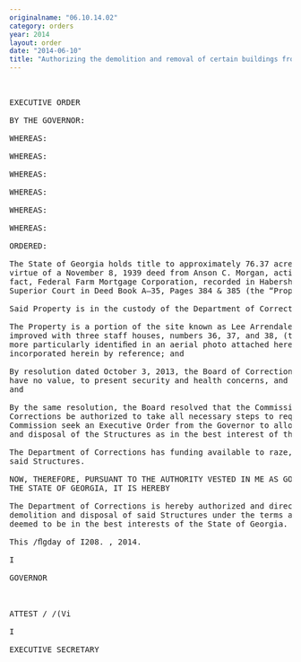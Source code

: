 ```yaml
---
originalname: "06.10.14.02"
category: orders
year: 2014
layout: order
date: "2014-06-10"
title: "Authorizing the demolition and removal of certain buildings from Lee Arrendale State Prison"
---
```

<pre>
 

EXECUTIVE ORDER

BY THE GOVERNOR:

WHEREAS:

WHEREAS:

WHEREAS:

WHEREAS:

WHEREAS:

WHEREAS:

ORDERED:

The State of Georgia holds title to approximately 76.37 acres of improved real property by
virtue of a November 8, 1939 deed from Anson C. Morgan, acting through his attorney in
fact, Federal Farm Mortgage Corporation, recorded in Habersham County Clerk of
Superior Court in Deed Book A—35, Pages 384 & 385 (the “Property”); and

Said Property is in the custody of the Department of Corrections; and

The Property is a portion of the site known as Lee Arrendale State Prison and is
improved with three staff houses, numbers 36, 37, and 38, (the “Structures”) which are
more particularly identiﬁed in an aerial photo attached hereto as Exhibit “A” and
incorporated herein by reference; and

By resolution dated October 3, 2013, the Board of Corrections declared the Structures to
have no value, to present security and health concerns, and to be in need of demolition;
and

By the same resolution, the Board resolved that the Commissioner of the Department of
Corrections be authorized to take all necessary steps to request the State Properties
Commission seek an Executive Order from the Governor to allow for the razing, demolition,
and disposal of the Structures as in the best interest of the State of Georgia; and

The Department of Corrections has funding available to raze, demolish and dispose of
said Structures.

NOW, THEREFORE, PURSUANT TO THE AUTHORITY VESTED IN ME AS GOVERNOR OF
THE STATE OF GEORGIA, IT IS HEREBY

The Department of Corrections is hereby authorized and directed to provide for the razing,
demolition and disposal of said Structures under the terms and conditions which are
deemed to be in the best interests of the State of Georgia.

This /ﬂgday of I208. , 2014.

I 

GOVERNOR

 

ATTEST / /(Vi 

I

EXECUTIVE SECRETARY

</pre>
